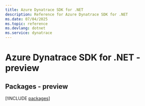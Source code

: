 ```yaml
---
title: Azure Dynatrace SDK for .NET
description: Reference for Azure Dynatrace SDK for .NET
ms.date: 07/04/2025
ms.topic: reference
ms.devlang: dotnet
ms.service: dynatrace
---
```

# Azure Dynatrace SDK for .NET - preview
## Packages - preview
[!INCLUDE [packages](dynatrace-index.md)]